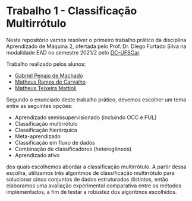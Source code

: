 # Trabalho 1 - Classificação Multirrótulo

Neste repositório vamos resolver o primeiro trabalho prático da disciplina Aprendizado de Máquina 2, ofertada pelo Prof. Dr. Diego Furtado Silva
na modalidade EAD no semestre 2021/2 pelo [DC-UFSCar](https://site.dc.ufscar.br/).

Trabalho realizado pelos alunos:
- [Gabriel Penajo de Machado](https://github.com/gabrielpenajo) 
- [Matheus Ramos de Carvalho](https://github.com/OakBranches)
- [Matheus Teixeira Mattioli](https://github.com/matheustmattioli)

Segundo o enunciado deste trabalho prático, devemos escolher um tema entre as seguintes opções:
- Aprendizado semissupervisionado (incluindo OCC e PUL)
- Classificação multirrótulo
- Classificação hierárquica
- Meta-aprendizado
- Classificação em fluxo de dados
- Combinação de classificadores (heterogêneos)
- Aprendizado ativo
 
dos quais escolhemos abordar a classificação multirrótulo. A partir dessa escolha, utilizamos três algoritmos de classificação multirrótulo para solucionar cinco conjuntos de dados estruturados distintos, então elaboramos uma avaliação experimental comparativa entre os métodos implementados, a fim de testar a robustez dos algoritmos escolhidos. 
